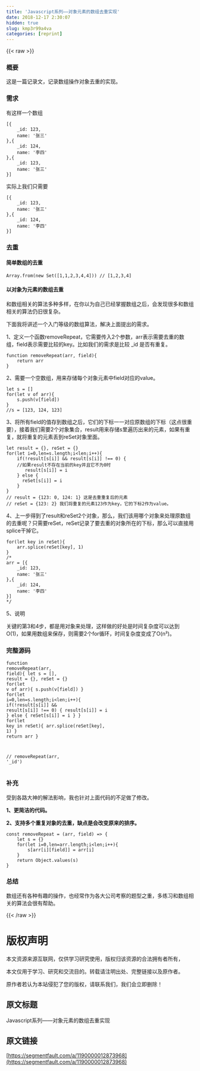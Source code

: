 ```yaml
---
title: 'Javascript系列——对象元素的数组去重实现' 
date: 2018-12-17 2:30:07
hidden: true
slug: kmp3r99a4va
categories: [reprint]
---
```


{{< raw >}}

                    
<h3 id="articleHeader0">概要</h3>
<p>这是一篇记录文，记录数组操作对象去重的实现。</p>
<h3 id="articleHeader1">需求</h3>
<p>有这样一个数组</p>
<div class="widget-codetool" style="display:none;">
      <div class="widget-codetool--inner">
      <span class="selectCode code-tool" data-toggle="tooltip" data-placement="top" title="" data-original-title="全选"></span>
      <span type="button" class="copyCode code-tool" data-toggle="tooltip" data-placement="top" data-clipboard-text="[{
    _id: 123,
    name: '张三'
},{
    _id: 124,
    name: '李四'
},{
    _id: 123,
    name: '张三'
}]" title="" data-original-title="复制"></span>
      <span type="button" class="saveToNote code-tool" data-toggle="tooltip" data-placement="top" title="" data-original-title="放进笔记"></span>
      </div>
      </div><pre class="json hljs"><code class="json">[{
    _id: <span class="hljs-number">123</span>,
    name: '张三'
},{
    _id: <span class="hljs-number">124</span>,
    name: '李四'
},{
    _id: <span class="hljs-number">123</span>,
    name: '张三'
}]</code></pre>
<p>实际上我们只需要</p>
<div class="widget-codetool" style="display:none;">
      <div class="widget-codetool--inner">
      <span class="selectCode code-tool" data-toggle="tooltip" data-placement="top" title="" data-original-title="全选"></span>
      <span type="button" class="copyCode code-tool" data-toggle="tooltip" data-placement="top" data-clipboard-text="[{
    _id: 123,
    name: '张三'
},{
    _id: 124,
    name: '李四'
}]" title="" data-original-title="复制"></span>
      <span type="button" class="saveToNote code-tool" data-toggle="tooltip" data-placement="top" title="" data-original-title="放进笔记"></span>
      </div>
      </div><pre class="json hljs"><code class="json">[{
    _id: <span class="hljs-number">123</span>,
    name: '张三'
},{
    _id: <span class="hljs-number">124</span>,
    name: '李四'
}]</code></pre>
<h3 id="articleHeader2">去重</h3>
<h4>简单数组的去重</h4>
<div class="widget-codetool" style="display:none;">
      <div class="widget-codetool--inner">
      <span class="selectCode code-tool" data-toggle="tooltip" data-placement="top" title="" data-original-title="全选"></span>
      <span type="button" class="copyCode code-tool" data-toggle="tooltip" data-placement="top" data-clipboard-text="Array.from(new Set([1,1,2,3,4,4])) // [1,2,3,4]" title="" data-original-title="复制"></span>
      <span type="button" class="saveToNote code-tool" data-toggle="tooltip" data-placement="top" title="" data-original-title="放进笔记"></span>
      </div>
      </div><pre class="hljs lsl"><code style="word-break: break-word; white-space: initial;">Array.from(new Set([<span class="hljs-number">1</span>,<span class="hljs-number">1</span>,<span class="hljs-number">2</span>,<span class="hljs-number">3</span>,<span class="hljs-number">4</span>,<span class="hljs-number">4</span>])) <span class="hljs-comment">// [1,2,3,4]</span></code></pre>
<h4>以对象为元素的数组去重</h4>
<p>和数组相关的算法多种多样，在你以为自己已经掌握数组之后，会发现很多和数组相关的算法仍旧很复杂。</p>
<p>下面我将讲述一个入门等级的数组算法，解决上面提出的需求。</p>
<p>1、定义一个函数removeRepeat，它需要传入2个参数，arr表示需要去重的数组，field表示需要比较的key。比如我们的需求是比较 _id 是否有重复。</p>
<div class="widget-codetool" style="display:none;">
      <div class="widget-codetool--inner">
      <span class="selectCode code-tool" data-toggle="tooltip" data-placement="top" title="" data-original-title="全选"></span>
      <span type="button" class="copyCode code-tool" data-toggle="tooltip" data-placement="top" data-clipboard-text="function removeRepeat(arr, field){
    return arr
}" title="" data-original-title="复制"></span>
      <span type="button" class="saveToNote code-tool" data-toggle="tooltip" data-placement="top" title="" data-original-title="放进笔记"></span>
      </div>
      </div><pre class="javascript hljs"><code class="javascript"><span class="hljs-function"><span class="hljs-keyword">function</span> <span class="hljs-title">removeRepeat</span>(<span class="hljs-params">arr, field</span>)</span>{
    <span class="hljs-keyword">return</span> arr
}</code></pre>
<p>2、需要一个空数组，用来存储每个对象元素中field对应的value。</p>
<div class="widget-codetool" style="display:none;">
      <div class="widget-codetool--inner">
      <span class="selectCode code-tool" data-toggle="tooltip" data-placement="top" title="" data-original-title="全选"></span>
      <span type="button" class="copyCode code-tool" data-toggle="tooltip" data-placement="top" data-clipboard-text="let s = []
for(let v of arr){
    s.push(v[field])
}
//s = [123, 124, 123]" title="" data-original-title="复制"></span>
      <span type="button" class="saveToNote code-tool" data-toggle="tooltip" data-placement="top" title="" data-original-title="放进笔记"></span>
      </div>
      </div><pre class="javascript hljs"><code class="javascript"><span class="hljs-keyword">let</span> s = []
<span class="hljs-keyword">for</span>(<span class="hljs-keyword">let</span> v <span class="hljs-keyword">of</span> arr){
    s.push(v[field])
}
<span class="hljs-comment">//s = [123, 124, 123]</span></code></pre>
<p>3、将所有field的值存到数组之后，它们的下标一一对应原数组的下标（这点很重要），接着我们需要2个对象集合，result用来存储s里遍历出来的元素，如果有重复，就将重复的元素丢到reSet对象里面。</p>
<div class="widget-codetool" style="display:none;">
      <div class="widget-codetool--inner">
      <span class="selectCode code-tool" data-toggle="tooltip" data-placement="top" title="" data-original-title="全选"></span>
      <span type="button" class="copyCode code-tool" data-toggle="tooltip" data-placement="top" data-clipboard-text="let result = {}, reSet = {}
for(let i=0,len=s.length;i<len;i++){
    if(!result[s[i]] &amp;&amp; result[s[i]] !== 0) {
    //如果result不存在当前的key并且它不为0时
       result[s[i]] = i
    } else {
      reSet[s[i]] = i
    }
}
// result = {123: 0, 124: 1} 这是去重重复后的元素
// reSet = {123: 2} 我们将重复的元素123作为key，它的下标2作为value。" title="" data-original-title="复制"></span>
      <span type="button" class="saveToNote code-tool" data-toggle="tooltip" data-placement="top" title="" data-original-title="放进笔记"></span>
      </div>
      </div><pre class="javascript hljs"><code class="javascript"><span class="hljs-keyword">let</span> result = {}, reSet = {}
<span class="hljs-keyword">for</span>(<span class="hljs-keyword">let</span> i=<span class="hljs-number">0</span>,len=s.length;i&lt;len;i++){
    <span class="hljs-keyword">if</span>(!result[s[i]] &amp;&amp; result[s[i]] !== <span class="hljs-number">0</span>) {
    <span class="hljs-comment">//如果result不存在当前的key并且它不为0时</span>
       result[s[i]] = i
    } <span class="hljs-keyword">else</span> {
      reSet[s[i]] = i
    }
}
<span class="hljs-comment">// result = {123: 0, 124: 1} 这是去重重复后的元素</span>
<span class="hljs-comment">// reSet = {123: 2} 我们将重复的元素123作为key，它的下标2作为value。</span></code></pre>
<p>4、上一步得到了result和reSet2个对象，那么，我们该用哪个对象来处理原数组的去重呢？只需要reSet，reSet记录了要去重的对象所在的下标，那么可以直接用splice干掉它。</p>
<div class="widget-codetool" style="display:none;">
      <div class="widget-codetool--inner">
      <span class="selectCode code-tool" data-toggle="tooltip" data-placement="top" title="" data-original-title="全选"></span>
      <span type="button" class="copyCode code-tool" data-toggle="tooltip" data-placement="top" data-clipboard-text="for(let key in reSet){
    arr.splice(reSet[key], 1)
}
/* 
arr = [{
    _id: 123,
    name: '张三'
},{
    _id: 124,
    name: '李四'
}]
*/" title="" data-original-title="复制"></span>
      <span type="button" class="saveToNote code-tool" data-toggle="tooltip" data-placement="top" title="" data-original-title="放进笔记"></span>
      </div>
      </div><pre class="javascript hljs"><code class="javascript"><span class="hljs-keyword">for</span>(<span class="hljs-keyword">let</span> key <span class="hljs-keyword">in</span> reSet){
    arr.splice(reSet[key], <span class="hljs-number">1</span>)
}
<span class="hljs-comment">/* 
arr = [{
    _id: 123,
    name: '张三'
},{
    _id: 124,
    name: '李四'
}]
*/</span></code></pre>
<p>5、说明</p>
<p>关键的第3和4步，都是用对象来处理，这样做的好处是时间复杂度可以达到O(1)，如果用数组来保存，则需要2个for循环，时间复杂度变成了O(n²)。</p>
<h3 id="articleHeader3">完整源码</h3>
<div class="widget-codetool" style="display:none;">
      <div class="widget-codetool--inner">
      <span class="selectCode code-tool" data-toggle="tooltip" data-placement="top" title="" data-original-title="全选"></span>
      <span type="button" class="copyCode code-tool" data-toggle="tooltip" data-placement="top" data-clipboard-text="function removeRepeat(arr, field){
    let s = [], result = {}, reSet = {}
    for(let v of arr){
        s.push(v[field])
    }
    for(let i=0,len=s.length;i<len;i++){
        if(!result[s[i]] &amp;&amp; result[s[i]] !== 0) {
           result[s[i]] = i
        } else {
          reSet[s[i]] = i
        }
    }
    for(let key in reSet){
        arr.splice(reSet[key], 1)
    }
    return arr
}

// removeRepeat(arr, '_id')" title="" data-original-title="复制"></span>
      <span type="button" class="saveToNote code-tool" data-toggle="tooltip" data-placement="top" title="" data-original-title="放进笔记"></span>
      </div>
      </div><pre class="javascript hljs"><code class="javascript"><span class="hljs-function"><span class="hljs-keyword">function</span> <span class="hljs-title">removeRepeat</span>(<span class="hljs-params">arr, field</span>)</span>{
    <span class="hljs-keyword">let</span> s = [], result = {}, reSet = {}
    <span class="hljs-keyword">for</span>(<span class="hljs-keyword">let</span> v <span class="hljs-keyword">of</span> arr){
        s.push(v[field])
    }
    <span class="hljs-keyword">for</span>(<span class="hljs-keyword">let</span> i=<span class="hljs-number">0</span>,len=s.length;i&lt;len;i++){
        <span class="hljs-keyword">if</span>(!result[s[i]] &amp;&amp; result[s[i]] !== <span class="hljs-number">0</span>) {
           result[s[i]] = i
        } <span class="hljs-keyword">else</span> {
          reSet[s[i]] = i
        }
    }
    <span class="hljs-keyword">for</span>(<span class="hljs-keyword">let</span> key <span class="hljs-keyword">in</span> reSet){
        arr.splice(reSet[key], <span class="hljs-number">1</span>)
    }
    <span class="hljs-keyword">return</span> arr
}

<span class="hljs-comment">// removeRepeat(arr, '_id')</span></code></pre>
<h3 id="articleHeader4">补充</h3>
<p>受到各路大神的解法影响，我也针对上面代码的不足做了修改。</p>
<p><strong>1、更简洁的代码。</strong></p>
<p><strong>2、支持多个重复对象的去重，缺点是会改变原来的排序。</strong></p>
<div class="widget-codetool" style="display:none;">
      <div class="widget-codetool--inner">
      <span class="selectCode code-tool" data-toggle="tooltip" data-placement="top" title="" data-original-title="全选"></span>
      <span type="button" class="copyCode code-tool" data-toggle="tooltip" data-placement="top" data-clipboard-text="const removeRepeat = (arr, field) => {
    let s = {}
    for(let i=0,len=arr.length;i<len;i++){
        s[arr[i][field]] = arr[i]
    }
    return Object.values(s)
}" title="" data-original-title="复制"></span>
      <span type="button" class="saveToNote code-tool" data-toggle="tooltip" data-placement="top" title="" data-original-title="放进笔记"></span>
      </div>
      </div><pre class="hljs javascript"><code><span class="hljs-keyword">const</span> removeRepeat = <span class="hljs-function">(<span class="hljs-params">arr, field</span>) =&gt;</span> {
    <span class="hljs-keyword">let</span> s = {}
    <span class="hljs-keyword">for</span>(<span class="hljs-keyword">let</span> i=<span class="hljs-number">0</span>,len=arr.length;i&lt;len;i++){
        s[arr[i][field]] = arr[i]
    }
    <span class="hljs-keyword">return</span> <span class="hljs-built_in">Object</span>.values(s)
}</code></pre>
<h3 id="articleHeader5">总结</h3>
<p>数组还有各种有趣的操作，也经常作为各大公司考察的题型之重，多练习和数组相关的算法会很有帮助。</p>

                
{{< /raw >}}

# 版权声明
本文资源来源互联网，仅供学习研究使用，版权归该资源的合法拥有者所有，

本文仅用于学习、研究和交流目的。转载请注明出处、完整链接以及原作者。

原作者若认为本站侵犯了您的版权，请联系我们，我们会立即删除！

## 原文标题
Javascript系列——对象元素的数组去重实现

## 原文链接
[https://segmentfault.com/a/1190000012873968](https://segmentfault.com/a/1190000012873968)


